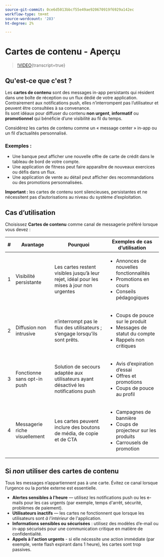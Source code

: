 ```yaml
---
source-git-commit: 0ce6d5013bbcf55e49ae920670919f6929a142ec
workflow-type: tm+mt
source-wordcount: '283'
ht-degree: 2%

---
```

# Cartes de contenu - Aperçu

>[!VIDEO](https://video.tv.adobe.com/v/3460084/?learn=on&enablevpops&captions=fre_fr){transcript=true}

## Qu&#39;est-ce que c&#39;est ?

Les **cartes de contenu** sont des messages in-app persistants qui résident dans une boîte de réception ou un flux dédié de votre application. Contrairement aux notifications push, elles n’interrompent pas l’utilisateur et peuvent être consultées à sa convenance.\
Ils sont idéaux pour diffuser du contenu **non urgent**, **informatif** ou **promotionnel** qui bénéficie d’une visibilité au fil du temps.

Considérez les cartes de contenu comme un « message center » in-app ou un fil d’actualités personnalisé.

### Exemples :

- Une banque peut afficher une nouvelle offre de carte de crédit dans le tableau de bord de votre compte.
- Une application de fitness peut faire apparaître de nouveaux exercices ou défis dans un flux.
- Une application de vente au détail peut afficher des recommandations ou des promotions personnalisées.

**Important :** les cartes de contenu sont silencieuses, persistantes et ne nécessitent pas d’autorisations au niveau du système d’exploitation.

## Cas d’utilisation

Choisissez **Cartes de contenu** comme canal de messagerie préféré lorsque vous devez :

| # | Avantage | Pourquoi | Exemples de cas d’utilisation |
|---|---------|-----|-------------------|
| 1 | Visibilité persistante | Les cartes restent visibles jusqu’à leur rejet, idéal pour les mises à jour non urgentes | <ul><li>Annonces de nouvelles fonctionnalités</li><li>Promotions en cours</li><li>Conseils pédagogiques</li></ul> |
| 2 | Diffusion non intrusive | n’interrompt pas le flux des utilisateurs ; s’engage lorsqu’ils sont prêts. | <ul><li>Coups de pouce sur le produit</li><li>Messages de statut du compte</li><li>Rappels non critiques</li></ul> |
| 3 | Fonctionne sans opt-in push | Solution de secours adaptée aux utilisateurs ayant désactivé les notifications push | <ul><li>Avis d’expiration d’essai</li><li>Offres et promotions</li><li>Coups de pouce au profil</li></ul> |
| 4 | Messagerie riche visuellement | Les cartes peuvent inclure des boutons de média, de copie et de CTA | <ul><li>Campagnes de bannière</li><li>Coups de projecteur sur les produits</li><li>Carrousels de promotion</li></ul> |

## Si *non* utiliser des cartes de contenu

Tous les messages n’appartiennent pas à une carte. Évitez ce canal lorsque l’urgence ou la portée externe est essentielle.

- **Alertes sensibles à l&#39;heure** — utilisez les notifications push ou les e-mails pour les cas urgents (par exemple, temps d&#39;arrêt, sécurité, problèmes de paiement).
- **Utilisateurs inactifs** — les cartes ne fonctionnent que lorsque les utilisateurs sont *à l&#39;intérieur* de l&#39;application.
- **Informations sensibles ou sécurisées** : utilisez des modèles d’e-mail ou in-app sécurisés pour une communication critique en matière de confidentialité.
- **Appels à l&#39;action urgents** - si elle nécessite une action immédiate (par exemple, vente flash expirant dans 1 heure), les cartes sont trop passives.

